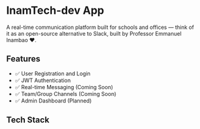 # InamTech-dev App

A real-time communication platform built for schools and offices — think of it as an open-source alternative to Slack, built by Professor Emmanuel Inambao ❤️.

## Features
- ✅ User Registration and Login
- ✅ JWT Authentication
- ✅ Real-time Messaging (Coming Soon)
- ✅ Team/Group Channels (Coming Soon)
- ✅ Admin Dashboard (Planned)

## Tech Stack
